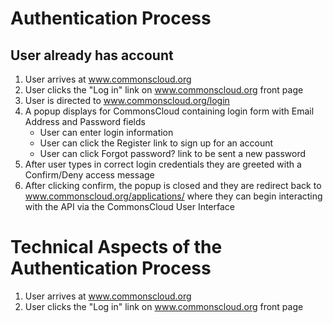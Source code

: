 # Authentication Process

## User already has account
1. User arrives at www.commonscloud.org
2. User clicks the "Log in" link on www.commonscloud.org front page
3. User is directed to www.commonscloud.org/login
4. A popup displays for CommonsCloud containing login form with Email Address and Password fields
    - User can enter login information
    - User can click the Register link to sign up for an account
    - User can click Forgot password? link to be sent a new password
5. After user types in correct login credentials they are greeted with a Confirm/Deny access message
6. After clicking confirm, the popup is closed and they are redirect back to www.commonscloud.org/applications/ where they can begin interacting with the API via the CommonsCloud User Interface


# Technical Aspects of the Authentication Process

1. User arrives at www.commonscloud.org
2. User clicks the "Log in" link on www.commonscloud.org front page